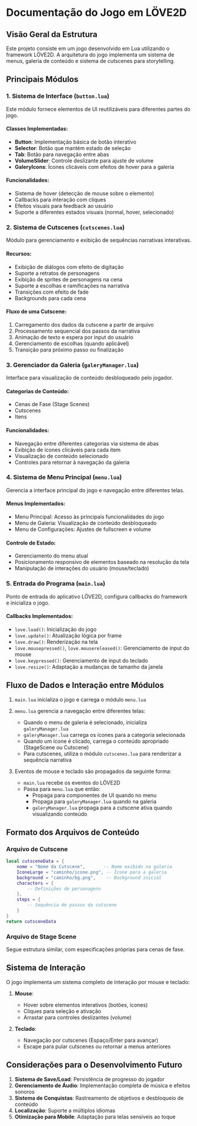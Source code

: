 # Documentação do Jogo em LÖVE2D

## Visão Geral da Estrutura

Este projeto consiste em um jogo desenvolvido em Lua utilizando o framework LÖVE2D. A arquitetura do jogo implementa um sistema de menus, galeria de conteúdo e sistema de cutscenes para storytelling.

## Principais Módulos

### 1. Sistema de Interface (`button.lua`)

Este módulo fornece elementos de UI reutilizáveis para diferentes partes do jogo.

#### Classes Implementadas:
- **Button**: Implementação básica de botão interativo
- **Selector**: Botão que mantém estado de seleção
- **Tab**: Botão para navegação entre abas
- **VolumeSlider**: Controle deslizante para ajuste de volume
- **GaleryIcons**: Ícones clicáveis com efeitos de hover para a galeria

#### Funcionalidades:
- Sistema de hover (detecção de mouse sobre o elemento)
- Callbacks para interação com cliques
- Efeitos visuais para feedback ao usuário
- Suporte a diferentes estados visuais (normal, hover, selecionado)

### 2. Sistema de Cutscenes (`cutscenes.lua`)

Módulo para gerenciamento e exibição de sequências narrativas interativas.

#### Recursos:
- Exibição de diálogos com efeito de digitação
- Suporte a retratos de personagens
- Exibição de sprites de personagens na cena
- Suporte a escolhas e ramificações na narrativa
- Transições com efeito de fade
- Backgrounds para cada cena

#### Fluxo de uma Cutscene:
1. Carregamento dos dados da cutscene a partir de arquivo
2. Processamento sequencial dos passos da narrativa
3. Animação de texto e espera por input do usuário
4. Gerenciamento de escolhas (quando aplicável)
5. Transição para próximo passo ou finalização

### 3. Gerenciador da Galeria (`galeryManager.lua`)

Interface para visualização de conteúdo desbloqueado pelo jogador.

#### Categorias de Conteúdo:
- Cenas de Fase (Stage Scenes)
- Cutscenes
- Itens

#### Funcionalidades:
- Navegação entre diferentes categorias via sistema de abas
- Exibição de ícones clicáveis para cada item
- Visualização de conteúdo selecionado
- Controles para retornar à navegação da galeria

### 4. Sistema de Menu Principal (`menu.lua`)

Gerencia a interface principal do jogo e navegação entre diferentes telas.

#### Menus Implementados:
- Menu Principal: Acesso às principais funcionalidades do jogo
- Menu de Galeria: Visualização de conteúdo desbloqueado
- Menu de Configurações: Ajustes de fullscreen e volume

#### Controle de Estado:
- Gerenciamento do menu atual
- Posicionamento responsivo de elementos baseado na resolução da tela
- Manipulação de interações do usuário (mouse/teclado)

### 5. Entrada do Programa (`main.lua`)

Ponto de entrada do aplicativo LÖVE2D, configura callbacks do framework e inicializa o jogo.

#### Callbacks Implementados:
- `love.load()`: Inicialização do jogo
- `love.update()`: Atualização lógica por frame
- `love.draw()`: Renderização na tela
- `love.mousepressed()`, `love.mousereleased()`: Gerenciamento de input do mouse
- `love.keypressed()`: Gerenciamento de input do teclado
- `love.resize()`: Adaptação a mudanças de tamanho da janela

## Fluxo de Dados e Interação entre Módulos

1. `main.lua` inicializa o jogo e carrega o módulo `menu.lua`
2. `menu.lua` gerencia a navegação entre diferentes telas:
   - Quando o menu de galeria é selecionado, inicializa `galeryManager.lua`
   - `galeryManager.lua` carrega os ícones para a categoria selecionada
   - Quando um ícone é clicado, carrega o conteúdo apropriado (StageScene ou Cutscene)
   - Para cutscenes, utiliza o módulo `cutscenes.lua` para renderizar a sequência narrativa

3. Eventos de mouse e teclado são propagados da seguinte forma:
   - `main.lua` recebe os eventos do LÖVE2D
   - Passa para `menu.lua` que então:
     - Propaga para componentes de UI quando no menu
     - Propaga para `galeryManager.lua` quando na galeria
     - `galeryManager.lua` propaga para a cutscene ativa quando visualizando conteúdo

## Formato dos Arquivos de Conteúdo

### Arquivo de Cutscene
```lua
local cutsceneData = {
    nome = "Nome da Cutscene",       -- Nome exibido na galeria
    IconeLarge = "caminho/icone.png", -- Ícone para a galeria
    background = "caminho/bg.png",    -- Background inicial
    characters = {
        -- Definições de personagens
    },
    steps = {
        -- Sequência de passos da cutscene
    }
}
return cutsceneData
```

### Arquivo de Stage Scene
Segue estrutura similar, com especificações próprias para cenas de fase.

## Sistema de Interação

O jogo implementa um sistema completo de interação por mouse e teclado:

1. **Mouse**:
   - Hover sobre elementos interativos (botões, ícones)
   - Cliques para seleção e ativação
   - Arrastar para controles deslizantes (volume)

2. **Teclado**:
   - Navegação por cutscenes (Espaço/Enter para avançar)
   - Escape para pular cutscenes ou retornar a menus anteriores

## Considerações para o Desenvolvimento Futuro

1. **Sistema de Save/Load**: Persistência de progresso do jogador
2. **Gerenciamento de Áudio**: Implementação completa de música e efeitos sonoros
3. **Sistema de Conquistas**: Rastreamento de objetivos e desbloqueio de conteúdo
4. **Localização**: Suporte a múltiplos idiomas
5. **Otimização para Mobile**: Adaptação para telas sensíveis ao toque
